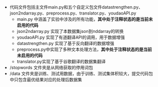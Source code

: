 * 代码文件包括主文件main.py和五个自定义包文件datastrengthen.py、json2ndarray.py、preprocess.py、translator.py、youdaoAPI.py
  * main.py 中涵盖了实验中涉及的所有功能，**其中处于注释状态的是当前未启用的代码**
  * json2ndarray.py 实现了本数据集json到nddarray的转换
  * youdaoAPI.py 实现了有道翻译API的调用，用于数据增强
  * datastrengthen.py 实现了基于反向翻译的数据增强
  * preprocess.py中实现了多种文本处理方法，**其中处于注释状态的是当前未启用的代码**
  * translator.py实现了基于谷歌翻译的数据集翻译
* /stopwords 文件夹是从网络获取的停用词包
* /data 文件夹是训练、测试用数据，由于训练、测试集体积较大，提交代码包中只包含最优结果对应的处理后数据集